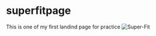 # superfitpage
This is one of my first landind page for practice
![Super-Fit](https://user-images.githubusercontent.com/75381548/111033786-326a3b80-8413-11eb-87fb-0baf5af8c370.png)
